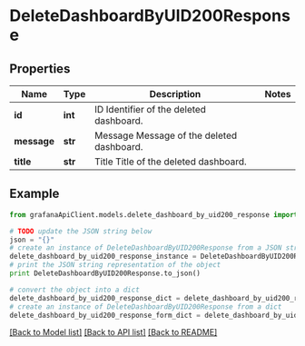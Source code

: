 # DeleteDashboardByUID200Response


## Properties
Name | Type | Description | Notes
------------ | ------------- | ------------- | -------------
**id** | **int** | ID Identifier of the deleted dashboard. | 
**message** | **str** | Message Message of the deleted dashboard. | 
**title** | **str** | Title Title of the deleted dashboard. | 

## Example

```python
from grafanaApiClient.models.delete_dashboard_by_uid200_response import DeleteDashboardByUID200Response

# TODO update the JSON string below
json = "{}"
# create an instance of DeleteDashboardByUID200Response from a JSON string
delete_dashboard_by_uid200_response_instance = DeleteDashboardByUID200Response.from_json(json)
# print the JSON string representation of the object
print DeleteDashboardByUID200Response.to_json()

# convert the object into a dict
delete_dashboard_by_uid200_response_dict = delete_dashboard_by_uid200_response_instance.to_dict()
# create an instance of DeleteDashboardByUID200Response from a dict
delete_dashboard_by_uid200_response_form_dict = delete_dashboard_by_uid200_response.from_dict(delete_dashboard_by_uid200_response_dict)
```
[[Back to Model list]](../README.md#documentation-for-models) [[Back to API list]](../README.md#documentation-for-api-endpoints) [[Back to README]](../README.md)


